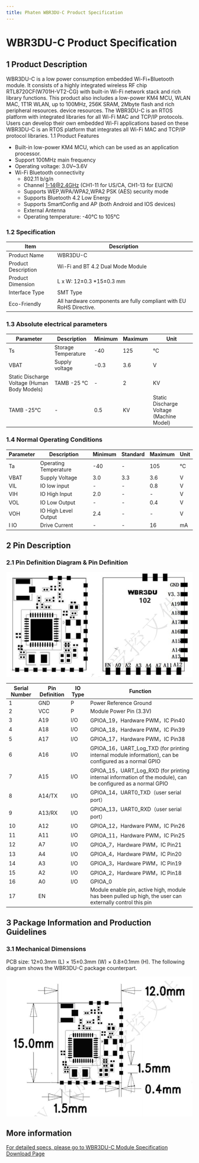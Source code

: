 ```yaml
---
title: Phaten WBR3DU-C Product Specification 
---
```

# WBR3DU-C Product Specification 




## 1 Product Description
WBR3DU-C is a low power consumption embedded Wi-Fi+Bluetooth module. It consists of a highly integrated wireless RF chip
RTL8720CF(W701H-VT2-CG) with built-in Wi-Fi network stack and rich library functions. This product also includes a low-power KM4
MCU, WLAN MAC, 1T1R WLAN, up to 100MHz, 256K SRAM, 2Mbyte flash and rich peripheral resources.
device resources.
The WBR3DU-C is an RTOS platform with integrated libraries for all Wi-Fi MAC and TCP/IP protocols. Users can develop their own embedded Wi-Fi applications based on these
WBR3DU-C is an RTOS platform that integrates all Wi-Fi MAC and TCP/IP protocol libraries.
1.1 Product Features
- Built-in low-power KM4 MCU, which can be used as an application processor.
- Support 100MHz main frequency
- Operating voltage: 3.0V~3.6V
- Wi-Fi Bluetooth connectivity
    - 802.11 b/g/n
    - Channel 1-14@2.4GHz (CH1-11 for US/CA, CH1-13 for EU/CN)
    - Supports WEP,WPA/WPA2,WPA2 PSK (AES) security mode
    - Supports Bluetooth 4.2 Low Energy
    - Supports SmartConfig and AP (both Android and IOS devices)
    - External Antenna
    - Operating temperature: -40°C to 105°C


### 1.2 Specification

| Item | Description |
|--------------|---------------------------|
| Product Name | WBR3DU-C |
| Product Description | Wi-Fi and BT 4.2 Dual Mode Module |
| Product Dimension | L x W: 12±0.3 *15±0.3 mm |
| Interface Type | SMT Type | 
| Eco-Friendly |  All hardware components are fully compliant with EU RoHS Directive. |


### 1.3 Absolute electrical parameters


| Parameter | Description | Minimum | Maximum | Unit |
|-----------------|--------------|------|------|----|
| Ts | Storage Temperature | -40 | 125 | °C |
| VBAT | Supply voltage | -0.3 | 3.6 | V |
| Static Discharge Voltage (Human Body Models) | TAMB -25 °C | - | 2 | KV |
| TAMB -25°C | - | 0.5 | KV | Static Discharge Voltage (Machine Model) | TAMB -25°C | - | 0.5 | KV | Static discharge voltage (machine model)


### 1.4 Normal Operating Conditions

| Parameter | Description | Minimum | Standard | Maximum | Unit |
|-------|------------|----|----|----|----|
| Ta | Operating Temperature | -40 | - | 105 | °C |
| VBAT | Supply Voltage | 3.0 | 3.3 | 3.6 | V | VIL |
| VIL | IO low input | - | - | 0.8 | V |
| VIH | IO High Input | 2.0 | - | - | V |
| VOL | IO Low Output | - | - | 0.4 | V |
| VOH | IO High Level Output | 2.4 | - | - | V |
| I IO | Drive Current | - | - | 16 | mA |


## 2 Pin Description
### 2.1 Pin Definition Diagram & Pin Definition

![](/assets/images/8720CF/8720cf管脚.png)

| Serial Number | Pin Definition | IO Type | Function
|------|---------|-------|-----------------|                                                
| 1  | GND    | P   | Power Reference Ground            |                                         
| 2  | VCC    | P   | Module Power Pin (3.3V)   |                                              
| 3  | A19    | I/O | GPIOA_19，Hardware PWM，IC Pin40   |                                      
| 4  | A18    | I/O | GPIOA_18，Hardware PWM，IC Pin39    |                                   
| 5  | A17    | I/O | GPIOA_17，Hardware PWM，IC Pin38     |                                     
| 6  | A16    | I/O | GPIOA_16，UART_Log_TXD (for printing internal module information), can be configured as a normal GPIO      |      
| 7  | A15    | I/O | GPIOA_15，UART_Log_RXD (for printing internal information of the module), can be configured as a normal GPIO    |               
| 8  | A14/TX | I/O | GPIOA_14，UART0_TXD（user serial port）     |                                      
| 9  | A13/RX | I/O | GPIOA_13，UART0_RXD（user serial port）    |                              
| 10 | A12    | I/O | GPIOA_12，Hardware PWM，IC Pin26       |                                    
| 11 | A11    | I/O | GPIOA_11，Hardware PWM，IC Pin25       |                                   
| 12 | A7     | I/O | GPIOA_7，Hardware PWM，IC Pin21         |                                 
| 13 | A4     | I/O | GPIOA_4，Hardware PWM，IC Pin20         |                                  
| 14 | A3     | I/O | GPIOA_3，Hardware PWM，IC Pin19          |                                  
| 15 | A2     | I/O | GPIOA_2，Hardware PWM，IC Pin18          |                                 
| 16 | A0     | I/O | GPIOA_0                                |                                 
| 17 | EN     |     | Module enable pin, active high, module has been pulled up high, the user can externally control this pin    |                   


## 3 Package Information and Production Guidelines
### 3.1 Mechanical Dimensions
PCB size: 12±0.3mm (L) × 15±0.3mm (W) × 0.8±0.1mm (H).
The following diagram shows the WBR3DU-C package counterpart.

![](/assets/images/8720CF/8720cf尺寸.png)


## More information

[For detailed specs, please go to WBR3DU-C Module Specification Download Page](../../download/8720df/8720df_datasheet.md#rtl8720cf)
